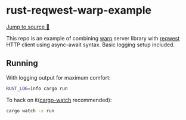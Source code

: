 # rust-reqwest-warp-example

[Jump to source 🦅](src/main.rs)

This repo is an example of combining [warp](https://github.com/seanmonstar/warp) server library with [reqwest](https://github.com/seanmonstar/reqwest) HTTP client using async-await syntax.
Basic logging setup included.

## Running

With logging output for maximum comfort:

```bash
RUST_LOG=info cargo run
```

To hack on it([cargo-watch](https://github.com/passcod/cargo-watch) recommended):

```bash
cargo watch -x run
```